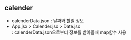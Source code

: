 ## calender

- calenderData.json : 날짜와 할일 정보
- App.jsx > Calender.jsx > Date.jsx  
  : calenderData.json으로부터 정보를 받아올때 map함수 사용

